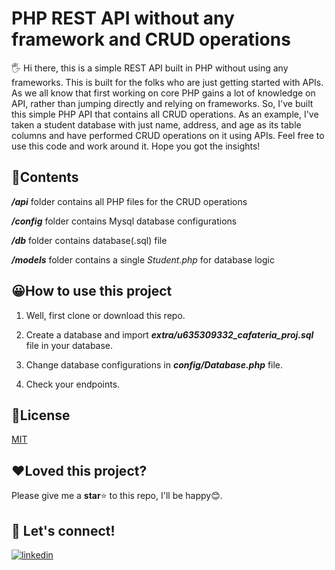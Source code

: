   

# PHP REST API without any framework and CRUD operations

  

  

🖐 Hi there, this is a simple REST API built in PHP without using any frameworks. This is built for the folks who are just getting started with APIs. As we all know that first working on core PHP gains a lot of knowledge on API, rather than jumping directly and relying on frameworks. So, I've built this simple PHP API that contains all CRUD operations. As an example, I've taken a student database with just name, address, and age as its table columns and have performed CRUD operations on it using APIs. Feel free to use this code and work around it. Hope you got the insights!

  

## 📧Contents

  

***/api*** folder contains all PHP files for the CRUD operations

***/config*** folder contains Mysql database configurations

***/db*** folder contains database(.sql) file

***/models*** folder contains a single *Student.php* for database logic

  

## 😀How to use this project

  

1. Well, first clone or download this repo.

2. Create a database and import ***extra/u635309332_cafateria_proj.sql*** file in your database.

3. Change database configurations in ***config/Database.php*** file.

4. Check your endpoints.

  
<!-- 
## 📌Endpoints

  

1.  `http://localhost/php_rest_api_without_framework/api/get.php`
![GET METHOD](https://images2.imgbox.com/6d/6f/aomASYok_o.jpg)
2.  `http://localhost/php_rest_api_without_framework/api/get_one.php`
![GET METHOD](https://images2.imgbox.com/08/d1/vAME2bJ3_o.jpg)
3.  `http://localhost/php_rest_api_without_framework/api/post.php`
![POST METHOD](https://thumbs2.imgbox.com/52/04/yD6d2GYK_t.jpg)
4.  `http://localhost/php_rest_api_without_framework/api/put.php`
![PUT METHOD](https://images2.imgbox.com/20/a2/Lg4U2hNS_o.jpg)
5.  `http://localhost/php_rest_api_without_framework/api/delete.php`
![DELETE METHOD](https://images2.imgbox.com/c5/89/2s8M7yr0_o.jpg) -->
## 📰License

  

  

[MIT](https://choosealicense.com/licenses/mit/)

  
## ❤️Loved this project?
Please give me a **star**⭐ to this repo, I'll be happy😊.
  

## 🔗 Let's connect!

  

  

[![linkedin](https://img.shields.io/badge/linkedin-0A66C2?style=for-the-badge&logo=linkedin&logoColor=white&style=plastic)](https://www.linkedin.com/in/mohamedsabry123/)

  

